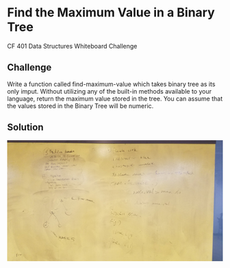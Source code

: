 # Find the Maximum Value in a Binary Tree
CF 401 Data Structures Whiteboard Challenge

## Challenge
Write a function called find-maximum-value which takes binary tree as its only imput. Without utilizing any of the built-in methods available to your language, return the maximum value stored in the tree. You can assume that the values stored in the Binary Tree will be numeric.

## Solution
![whiteboard](../../assets/find_maximum_value_binary_tree.jpg)

